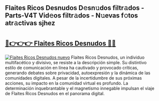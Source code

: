 ## Flaites Ricos Desnudos D𝚎sn𝚞dos filtr𝚊dos - Parts-V4T Vid𝚎os filtr𝚊dos - N𝚞evas f𝚘tos atr𝚊ctivas sjhez

# <h2><a href="http://mb7p4m.tromn.icu/?c=Flaites+Ricos+Desnudos">🔗👉👉👉 Flaites Ricos Desnudos 🔗🔗</a></h2>

[![Flaites Ricos Desnudos nuevo](https://i.imgur.com/pEAQMta.gif)](http://mb7p4m.tromn.icu/?c=Flaites+Ricos+Desnudos)
Flaites Ricos Desnudos, un individuo multifacético y divisivo, se resiste a la descripción simple. Su distintivo estilo de comunicación en línea ha cautivado y provocado críticas, generando debates sobre privacidad, autoexpresión y la dinámica de las comunidades digitales. A pesar de la incertidumbre de sus próximas acciones, su impacto en la comunidad virtual es profundo. La determinación inquebrantable y el magnetismo innegable impulsan el viaje de Flaites Ricos Desnudos en el panorama digital.
